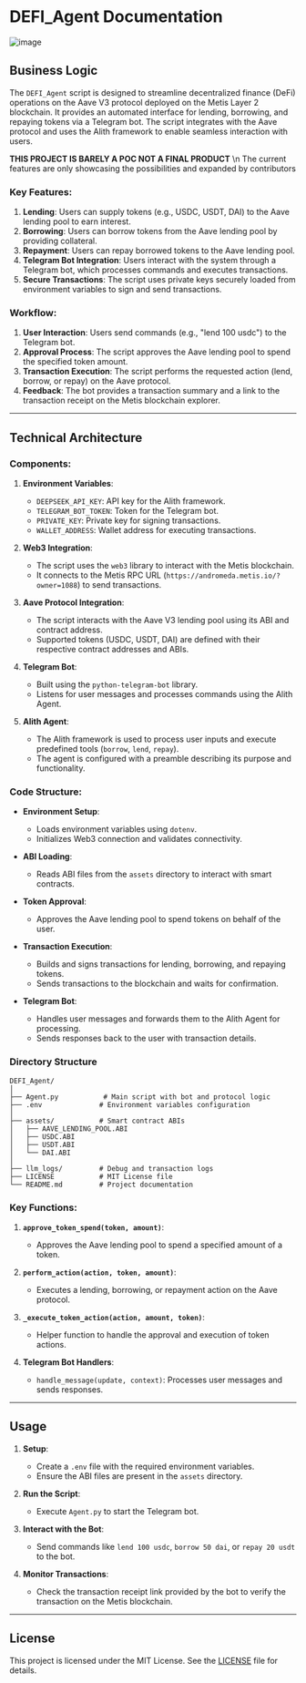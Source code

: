 # DEFI_Agent Documentation
![image](https://github.com/user-attachments/assets/21a4d8ff-6bd3-456a-81cd-1a2a463b6e66)

## Business Logic

The `DEFI_Agent` script is designed to streamline decentralized finance (DeFi) operations on the Aave V3 protocol deployed on the Metis Layer 2 blockchain. It provides an automated interface for lending, borrowing, and repaying tokens via a Telegram bot. The script integrates with the Aave protocol and uses the Alith framework to enable seamless interaction with users.

**THIS PROJECT IS BARELY A POC NOT A FINAL PRODUCT**
\n
The current features are only showcasing the possibilities and expanded by contributors

### Key Features:
1. **Lending**: Users can supply tokens (e.g., USDC, USDT, DAI) to the Aave lending pool to earn interest.
2. **Borrowing**: Users can borrow tokens from the Aave lending pool by providing collateral.
3. **Repayment**: Users can repay borrowed tokens to the Aave lending pool.
4. **Telegram Bot Integration**: Users interact with the system through a Telegram bot, which processes commands and executes transactions.
5. **Secure Transactions**: The script uses private keys securely loaded from environment variables to sign and send transactions.

### Workflow:
1. **User Interaction**: Users send commands (e.g., "lend 100 usdc") to the Telegram bot.
2. **Approval Process**: The script approves the Aave lending pool to spend the specified token amount.
3. **Transaction Execution**: The script performs the requested action (lend, borrow, or repay) on the Aave protocol.
4. **Feedback**: The bot provides a transaction summary and a link to the transaction receipt on the Metis blockchain explorer.

---

## Technical Architecture

### Components:
1. **Environment Variables**:
   - `DEEPSEEK_API_KEY`: API key for the Alith framework.
   - `TELEGRAM_BOT_TOKEN`: Token for the Telegram bot.
   - `PRIVATE_KEY`: Private key for signing transactions.
   - `WALLET_ADDRESS`: Wallet address for executing transactions.

2. **Web3 Integration**:
   - The script uses the `web3` library to interact with the Metis blockchain.
   - It connects to the Metis RPC URL (`https://andromeda.metis.io/?owner=1088`) to send transactions.

3. **Aave Protocol Integration**:
   - The script interacts with the Aave V3 lending pool using its ABI and contract address.
   - Supported tokens (USDC, USDT, DAI) are defined with their respective contract addresses and ABIs.

4. **Telegram Bot**:
   - Built using the `python-telegram-bot` library.
   - Listens for user messages and processes commands using the Alith Agent.

5. **Alith Agent**:
   - The Alith framework is used to process user inputs and execute predefined tools (`borrow`, `lend`, `repay`).
   - The agent is configured with a preamble describing its purpose and functionality.

### Code Structure:
- **Environment Setup**:
  - Loads environment variables using `dotenv`.
  - Initializes Web3 connection and validates connectivity.

- **ABI Loading**:
  - Reads ABI files from the `assets` directory to interact with smart contracts.

- **Token Approval**:
  - Approves the Aave lending pool to spend tokens on behalf of the user.

- **Transaction Execution**:
  - Builds and signs transactions for lending, borrowing, and repaying tokens.
  - Sends transactions to the blockchain and waits for confirmation.

- **Telegram Bot**:
  - Handles user messages and forwards them to the Alith Agent for processing.
  - Sends responses back to the user with transaction details.

### Directory Structure
```
DEFI_Agent/
│
├── Agent.py           # Main script with bot and protocol logic
├── .env              # Environment variables configuration
│
├── assets/           # Smart contract ABIs
│   ├── AAVE_LENDING_POOL.ABI
│   ├── USDC.ABI
│   ├── USDT.ABI
│   └── DAI.ABI
│
├── llm_logs/         # Debug and transaction logs
├── LICENSE           # MIT License file
└── README.md         # Project documentation
```


### Key Functions:
1. **`approve_token_spend(token, amount)`**:
   - Approves the Aave lending pool to spend a specified amount of a token.

2. **`perform_action(action, token, amount)`**:
   - Executes a lending, borrowing, or repayment action on the Aave protocol.

3. **`_execute_token_action(action, amount, token)`**:
   - Helper function to handle the approval and execution of token actions.

4. **Telegram Bot Handlers**:
   - `handle_message(update, context)`: Processes user messages and sends responses.

---

## Usage

1. **Setup**:
   - Create a `.env` file with the required environment variables.
   - Ensure the ABI files are present in the `assets` directory.

2. **Run the Script**:
   - Execute `Agent.py` to start the Telegram bot.

3. **Interact with the Bot**:
   - Send commands like `lend 100 usdc`, `borrow 50 dai`, or `repay 20 usdt` to the bot.

4. **Monitor Transactions**:
   - Check the transaction receipt link provided by the bot to verify the transaction on the Metis blockchain.

---

## License

This project is licensed under the MIT License. See the [LICENSE](LICENSE) file for details.
